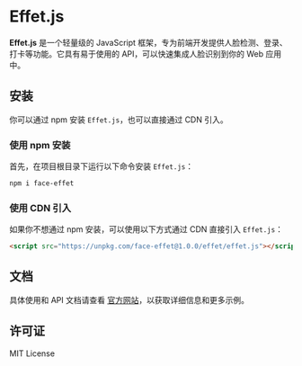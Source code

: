 
# Effet.js

**Effet.js** 是一个轻量级的 JavaScript 框架，专为前端开发提供人脸检测、登录、打卡等功能。它具有易于使用的 API，可以快速集成人脸识别到你的 Web 应用中。

## 安装

你可以通过 npm 安装 `Effet.js`，也可以直接通过 CDN 引入。

### 使用 npm 安装

首先，在项目根目录下运行以下命令安装 `Effet.js`：

```bash
npm i face-effet
```

### 使用 CDN 引入

如果你不想通过 npm 安装，可以使用以下方式通过 CDN 直接引入 `Effet.js`：

```html
<script src="https://unpkg.com/face-effet@1.0.0/effet/effet.js"></script>
```

## 文档

具体使用和 API 文档请查看 [官方网站](https://faceeffet.com)，以获取详细信息和更多示例。

## 许可证

MIT License
